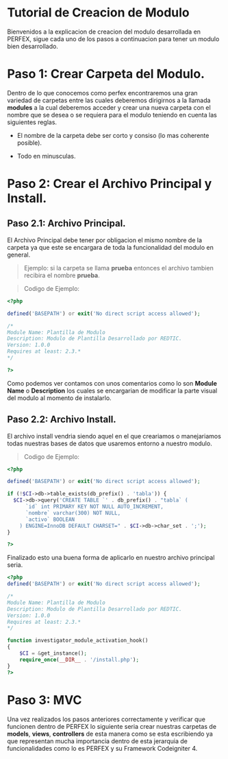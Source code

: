 # Tutorial de Creacion de Modulo
Bienvenidos a la explicacion de creacion del modulo desarrollada en PERFEX, sigue cada uno de los pasos
a continuacion para tener un modulo bien desarrollado.

# Paso 1: Crear Carpeta del Modulo.
Dentro de lo que conocemos como perfex encontraremos una gran variedad de carpetas entre las cuales deberemos dirigirnos a la llamada **modules** a la cual deberemos acceder y crear una nueva carpeta con el nombre que se desea o se requiera para el modulo teniendo en cuenta las siguientes reglas.

* El nombre de la carpeta debe ser corto y consiso (lo mas coherente posible).

* Todo en minusculas.

# Paso 2: Crear el Archivo Principal y Install.

## Paso 2.1: Archivo Principal.
El Archivo Principal debe tener por obligacion el mismo nombre de la carpeta ya que este se encargara de toda la funcionalidad del modulo en general.

> Ejemplo: si la carpeta se llama **prueba** entonces el archivo tambien recibira el nombre **prueba**.

> Codigo de Ejemplo: 
```php
<?php

defined('BASEPATH') or exit('No direct script access allowed');

/*
Module Name: Plantilla de Modulo
Description: Modulo de Plantilla Desarrollado por REDTIC.
Version: 1.0.0
Requires at least: 2.3.*
*/

?>
```
Como podemos ver contamos con unos comentarios como lo son **Module Name** o **Description** los cuales se encargarian de modificar la parte visual del modulo al momento de instalarlo.

## Paso 2.2: Archivo Install.

El archivo install vendria siendo aquel en el que creariamos o manejariamos todas nuestras bases de datos que usaremos entorno a nuestro modulo.

 > Codigo de Ejemplo:

```php
<?php

defined('BASEPATH') or exit('No direct script access allowed');

if (!$CI->db->table_exists(db_prefix() . 'tabla')) {
  $CI->db->query('CREATE TABLE `' . db_prefix() . "tabla` (
      `id` int PRIMARY KEY NOT NULL AUTO_INCREMENT,
      `nombre` varchar(300) NOT NULL,
      `activo` BOOLEAN
    ) ENGINE=InnoDB DEFAULT CHARSET=" . $CI->db->char_set . ';');
}

?>
```

Finalizado esto una buena forma de aplicarlo en nuestro archivo principal seria.

```php
<?php 
defined('BASEPATH') or exit('No direct script access allowed');

/*
Module Name: Plantilla de Modulo
Description: Modulo de Plantilla Desarrollado por REDTIC.
Version: 1.0.0
Requires at least: 2.3.*
*/

function investigator_module_activation_hook()
{
	$CI = &get_instance();
	require_once(__DIR__ . '/install.php');
}
?>
```

# Paso 3: MVC
Una vez realizados los pasos anteriores correctamente y verificar que funcionen dentro de PERFEX lo siguiente seria crear nuestras carpetas de **models**, **views**, **controllers** de esta manera como se esta escribiendo ya que representan mucha importancia dentro de esta jerarquia de funcionalidades como lo es PERFEX y su Framework Codeigniter 4.


